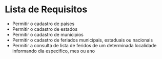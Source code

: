 # Lista de Requisitos

* Permitir o cadastro de paises
* Permitir o cadastro de estados
* Permitir o cadastro de municipios
* Permitir o cadastro de feriados municipais, estaduais ou nacionais
* Permitir a consulta de lista de feridos de um determinada localidade informando dia especifico, mes ou ano
